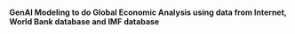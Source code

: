 #### GenAI Modeling to do Global Economic Analysis using data from Internet, World Bank database and IMF database
